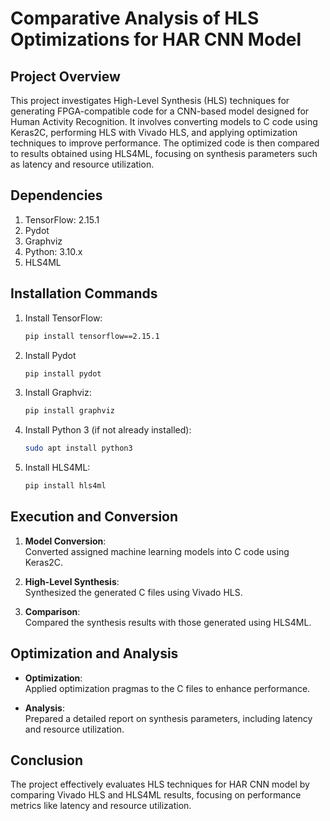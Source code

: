 # Comparative Analysis of HLS Optimizations for HAR CNN Model

## Project Overview

This project investigates High-Level Synthesis (HLS) techniques for generating FPGA-compatible code for a CNN-based model designed for Human Activity Recognition. It involves converting models to C code using Keras2C, performing HLS with Vivado HLS, and applying optimization techniques to improve performance. The optimized code is then compared to results obtained using HLS4ML, focusing on synthesis parameters such as latency and resource utilization.

## Dependencies

1. TensorFlow: 2.15.1
2. Pydot
3. Graphviz
4. Python: 3.10.x
5. HLS4ML

## Installation Commands

1. Install TensorFlow:
   ```bash
   pip install tensorflow==2.15.1

2. Install Pydot
    ```bash
    pip install pydot

3. Install Graphviz:
    ```bash
    pip install graphviz

4. Install Python 3 (if not already installed):
    ```bash
    sudo apt install python3
    
5. Install HLS4ML:
    ```bash
    pip install hls4ml


## Execution and Conversion

1. **Model Conversion**:  
   Converted assigned machine learning models into C code using Keras2C.

2. **High-Level Synthesis**:  
   Synthesized the generated C files using Vivado HLS.

3. **Comparison**:  
   Compared the synthesis results with those generated using HLS4ML.

## Optimization and Analysis

- **Optimization**:  
  Applied optimization pragmas to the C files to enhance performance.

- **Analysis**:  
  Prepared a detailed report on synthesis parameters, including latency and resource utilization.

## Conclusion

The project effectively evaluates HLS techniques for HAR CNN model by comparing Vivado HLS and HLS4ML results, focusing on performance metrics like latency and resource utilization.

